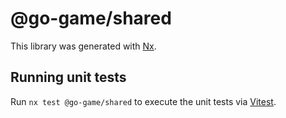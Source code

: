 # @go-game/shared

This library was generated with [Nx](https://nx.dev).

## Running unit tests

Run `nx test @go-game/shared` to execute the unit tests via [Vitest](https://vitest.dev/).
